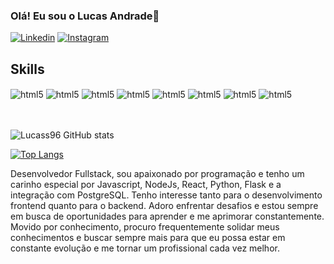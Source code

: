 ### Olá! Eu sou o Lucas Andrade👋
[![Linkedin](https://img.shields.io/badge/LinkedIn-0077B5?style=for-the-badge&logo=linkedin&logoColor=white)](https://www.linkedin.com/in/lucas-andraade/)
[![Instagram](https://img.shields.io/badge/Instagram-E4405F?style=for-the-badge&logo=instagram&logoColor=white)](https://www.instagram.com/luucss3?igsh=cnRpY3NzZmE4dzls)
## Skills

<div style="display: inline_block">
  <img align="center" alt="html5" src="https://img.shields.io/badge/HTML5-E34F26?style=for-the-badge&logo=html5&logoColor=white" />
  <img align="center" alt="html5" src="https://img.shields.io/badge/CSS3-1572B6?style=for-the-badge&logo=css3&logoColor=white" />
  <img align="center" alt="html5" src="https://img.shields.io/badge/JavaScript-F7DF1E?style=for-the-badge&logo=javascript&logoColor=black" />
  <img align="center" alt="html5" src="https://img.shields.io/badge/Node.js-43853D?style=for-the-badge&logo=node.js&logoColor=white" />
  <img align="center" alt="html5" src="https://img.shields.io/badge/React-20232A?style=for-the-badge&logo=react&logoColor=61DAFB" />
  <img align="center" alt="html5" src="https://img.shields.io/badge/Python-3776AB?style=for-the-badge&logo=python&logoColor=white" />
  <img align="center" alt="html5" src="https://img.shields.io/badge/Flask-000000?style=for-the-badge&logo=flask&logoColor=white" />
  <img align="center" alt="html5" src="https://img.shields.io/badge/PostgreSQL-316192?style=for-the-badge&logo=postgresql&logoColor=white" />
</div><br/><br/>

![Lucass96 GitHub stats](https://github-readme-stats.vercel.app/api?username=Lucass96&show_icons=true&theme=dracula)<br/>

[![Top Langs](https://github-readme-stats.vercel.app/api/top-langs/?username=Lucass96&langs_count=8)](https://github.com/Lucass96/github-readme-stats)


Desenvolvedor Fullstack, sou apaixonado por programação e tenho um carinho especial por Javascript, NodeJs, React, Python, Flask e a integração com PostgreSQL. Tenho interesse tanto para o desenvolvimento frontend quanto para o backend. Adoro enfrentar desafios e estou sempre em busca de oportunidades para aprender e me aprimorar constantemente.
Movido por conhecimento, procuro frequentemente solidar meus conhecimentos e buscar sempre mais para que eu possa estar em constante evolução e me tornar um profissional cada vez melhor.


